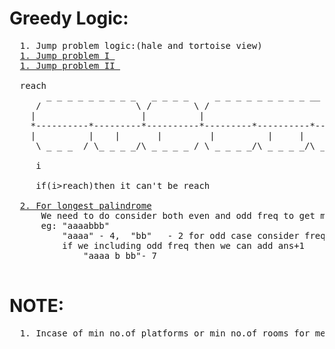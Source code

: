 # Greedy Logic:
  <pre>
  1. Jump problem logic:(hale and tortoise view)
  <a href="https://github.com/teja963/DSA_All_Models/blob/master/Greedy/1.%20Jump.cpp">1. Jump problem I </a>
  <a href="https://github.com/teja963/DSA_All_Models/blob/master/Greedy/2.%20Jump%20II.cpp">1. Jump problem II </a>
  
  reach
       _ _ _ _ _ _ _ _ _   _ _ _ _     _ _ _ _ _ _ _ _ _ __ _ _ _     _ _ _ _ _ __ _ _ _ _ _ _ _ _
     /                  \ /        \ /                            \ /                             \
    |                    |          |                              |                               |
    *----------*---------*----------*---------*----------*---------*----------*---------*----------*
    |	       |	|	    |	      |	         |	   |	      |         |          |
     \ _ _ _  / \_ _ _ _/\ _ _ _ _ / \ _ _ _ _/\ _ _ _ _/\ _ _ _ _ /\_ _ _ _  /\ _ _ _ _/\_ _ _ _ /
     
     i
     
     if(i>reach)then it can't be reach
     
  <a href="https://github.com/teja963/DSA_All_Models/blob/master/Greedy/5.%20longest%20palindrome.cpp">2. For longest palindrome</a>
      We need to do consider both even and odd freq to get max 
      eg: "aaaabbb"
          "aaaa" - 4,  "bb"   - 2 for odd case consider freq-1 for even
          if we including odd freq then we can add ans+1
              "aaaa b bb"- 7
   </pre> 
   
# NOTE:
  <pre>
  1. Incase of min no.of platforms or min no.of rooms for meeting or min things sort the required array and make the necessary conditions to make clear
  </pre> 
          
